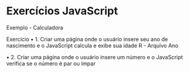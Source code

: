 # Exercícios JavaScript
Exemplo - Calculadora 

Exercício 
• 1. Criar uma página onde o usuário insere seu ano de nascimento e o JavaScript calcula e exibe sua idade 
R - Arquivo Ano 

• 2. Criar uma página onde o  usuário insere um número e o JavaScript verifica se o número é par ou ímpar
